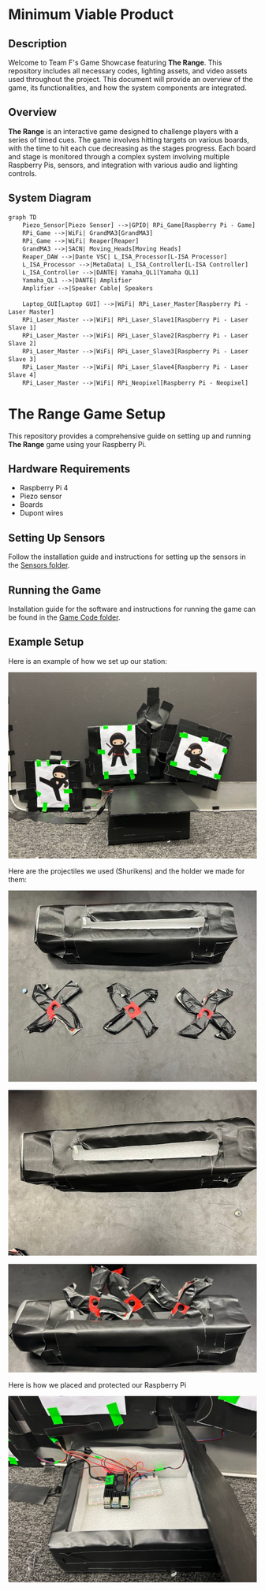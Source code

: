 # Minimum Viable Product

## Description
Welcome to Team F's Game Showcase featuring **The Range**. This repository includes all necessary codes, lighting assets, and video assets used throughout the project. This document will provide an overview of the game, its functionalities, and how the system components are integrated.

## Overview
**The Range** is an interactive game designed to challenge players with a series of timed cues. The game involves hitting targets on various boards, with the time to hit each cue decreasing as the stages progress. Each board and stage is monitored through a complex system involving multiple Raspberry Pis, sensors, and integration with various audio and lighting controls.

## System Diagram

```mermaid
graph TD
    Piezo_Sensor[Piezo Sensor] -->|GPIO| RPi_Game[Raspberry Pi - Game]
    RPi_Game -->|WiFi| GrandMA3[GrandMA3]
    RPi_Game -->|WiFi| Reaper[Reaper]
    GrandMA3 -->|SACN| Moving_Heads[Moving Heads]
    Reaper_DAW -->|Dante VSC| L_ISA_Processor[L-ISA Processor]
    L_ISA_Processor -->|MetaData| L_ISA_Controller[L-ISA Controller]
    L_ISA_Controller -->|DANTE| Yamaha_QL1[Yamaha QL1]
    Yamaha_QL1 -->|DANTE| Amplifier
    Amplifier -->|Speaker Cable| Speakers

    Laptop_GUI[Laptop GUI] -->|WiFi| RPi_Laser_Master[Raspberry Pi - Laser Master]
    RPi_Laser_Master -->|WiFi| RPi_Laser_Slave1[Raspberry Pi - Laser Slave 1]
    RPi_Laser_Master -->|WiFi| RPi_Laser_Slave2[Raspberry Pi - Laser Slave 2]
    RPi_Laser_Master -->|WiFi| RPi_Laser_Slave3[Raspberry Pi - Laser Slave 3]
    RPi_Laser_Master -->|WiFi| RPi_Laser_Slave4[Raspberry Pi - Laser Slave 4]
    RPi_Laser_Master -->|WiFi| RPi_Neopixel[Raspberry Pi - Neopixel]
```

# The Range Game Setup

This repository provides a comprehensive guide on setting up and running **The Range** game using your Raspberry Pi.


## Hardware Requirements

- Raspberry Pi 4
- Piezo sensor
- Boards
- Dupont wires

## Setting Up Sensors

Follow the installation guide and instructions for setting up the sensors in the [Sensors folder](https://github.com/gio0oO/EGL314_Team-F_Project-Repository/tree/main/MVP/GameFiles/Sensors).

## Running the Game

Installation guide for the software and instructions for running the game can be found in the [Game Code folder](https://github.com/gio0oO/EGL314_Team-F_Project-Repository/tree/main/MVP/GameFiles/Game%20Codes).

## Example Setup

Here is an example of how we set up our station:

![Setup Example](https://github.com/gio0oO/EGL314_Team-F_Project-Repository/blob/main/MVP/Captures/BoardSetup.jpg)

Here are the projectiles we used (Shurikens) and the holder we made for them:

![Shurikens & Holder](https://github.com/gio0oO/EGL314_Team-F_Project-Repository/blob/main/MVP/Captures/Shurikens&Holder.jpg)

![Shuriken Holder](https://github.com/gio0oO/EGL314_Team-F_Project-Repository/blob/main/MVP/Captures/ShurikenHolder.jpg)

![Shuriken In Holder](https://github.com/gio0oO/EGL314_Team-F_Project-Repository/blob/main/MVP/Captures/ShurikenInHolder.jpg)

Here is how we placed and protected our Raspberry Pi

![Raspi Placement](https://github.com/gio0oO/EGL314_Team-F_Project-Repository/blob/main/MVP/Captures/RaspiPlacement.jpg)